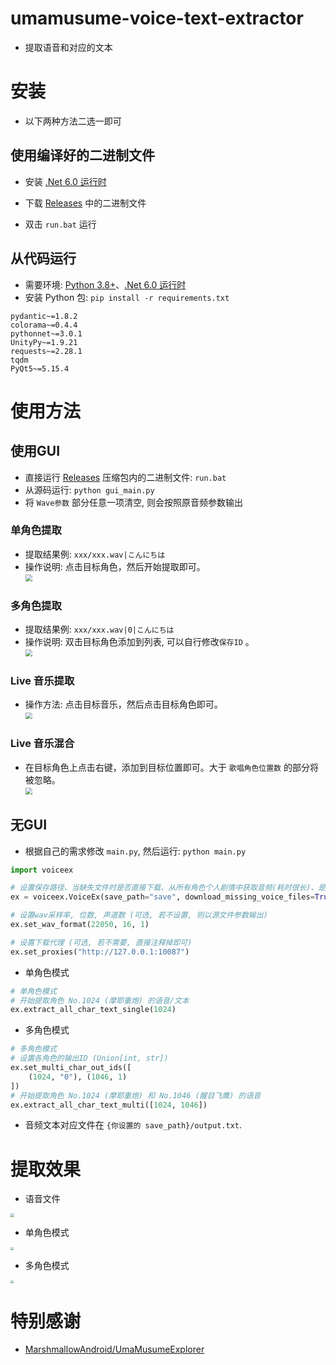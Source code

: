 # umamusume-voice-text-extractor

- 提取语音和对应的文本



# 安装

- 以下两种方法二选一即可



## 使用编译好的二进制文件

- 安装 [.Net 6.0 运行时](https://dotnet.microsoft.com/zh-cn/download/dotnet/6.0)

- 下载 [Releases](https://github.com/chinosk6/umamusume-voice-text-extractor/releases) 中的二进制文件
- 双击 `run.bat` 运行



## 从代码运行

- 需要环境: [Python 3.8+](https://www.python.org/downloads/)、[.Net 6.0 运行时](https://dotnet.microsoft.com/zh-cn/download/dotnet/6.0)
- 安装 Python 包: `pip install -r requirements.txt`

```
pydantic~=1.8.2
colorama~=0.4.4
pythonnet~=3.0.1
UnityPy~=1.9.21
requests~=2.28.1
tqdm
PyQt5~=5.15.4
```





# 使用方法

## 使用GUI

- 直接运行 [Releases](https://github.com/chinosk6/umamusume-voice-text-extractor/releases) 压缩包内的二进制文件: `run.bat`
- 从源码运行: `python gui_main.py`
- 将 `Wave参数` 部分任意一项清空, 则会按照原音频参数输出



### 单角色提取

- 提取结果例: `xxx/xxx.wav|こんにちは`
- 操作说明: 点击目标角色，然后开始提取即可。<br><img src="img/single_zh.png" style="zoom:67%;" />



### 多角色提取

- 提取结果例: `xxx/xxx.wav|0|こんにちは`
- 操作说明: 双击目标角色添加到列表, 可以自行修改`保存ID` 。<br><img src="img/multi_zh.jpg" style="zoom:67%;" />



### Live 音乐提取

- 操作方法: 点击目标音乐，然后点击目标角色即可。<br><img src="img/music_zh.jpg" style="zoom:67%;" />



### Live 音乐混合

- 在目标角色上点击右键，添加到目标位置即可。大于 `歌唱角色位置数` 的部分将被忽略。<br><img src="img/mix_zh.jpg" style="zoom:67%;" />



## 无GUI

- 根据自己的需求修改 `main.py`, 然后运行: `python main.py`

```python
import voiceex

# 设置保存路径、当缺失文件时是否直接下载、从所有角色个人剧情中获取音频(耗时很长)、是否使用缓存(保存在"umacache"文件夹中。使用缓存可以极大提高语音文本读取速度。当游戏更新后，您需要自行删除缓存。)
ex = voiceex.VoiceEx(save_path="save", download_missing_voice_files=True, get_voice_from_all_stories=False, use_cache=True)

# 设置wav采样率, 位数, 声道数 (可选, 若不设置, 则以源文件参数输出)
ex.set_wav_format(22050, 16, 1)

# 设置下载代理 (可选, 若不需要, 直接注释掉即可)
ex.set_proxies("http://127.0.0.1:10087")
```

 - 单角色模式

```python
# 单角色模式
# 开始提取角色 No.1024 (摩耶重炮) 的语音/文本
ex.extract_all_char_text_single(1024)
```

 - 多角色模式

```python
# 多角色模式
# 设置各角色的输出ID (Union[int, str])
ex.set_multi_char_out_ids([
    (1024, "0"), (1046, 1)
])
# 开始提取角色 No.1024 (摩耶重炮) 和 No.1046 (醒目飞鹰) 的语音
ex.extract_all_char_text_multi([1024, 1046])
```


- 音频文本对应文件在 `{你设置的 save_path}/output.txt`.



# 提取效果

 - 语音文件
<img src="img/file.jpg" style="zoom:35%;" />

 - 单角色模式
<img src="img/text.jpg" style="zoom:30%;" />

 - 多角色模式
<img src="img/text_multi.jpg" style="zoom:30%;" />

# 特别感谢

- [MarshmallowAndroid/UmaMusumeExplorer](https://github.com/MarshmallowAndroid/UmaMusumeExplorer)

